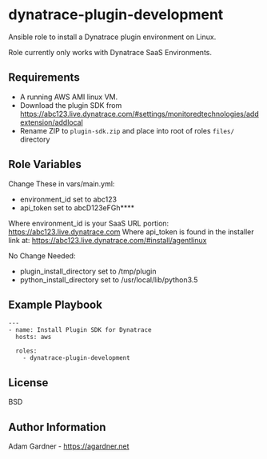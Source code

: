 dynatrace-plugin-development
=========

Ansible role to install a Dynatrace plugin environment on Linux.

Role currently only works with Dynatrace SaaS Environments.

Requirements
------------

- A running AWS AMI linux VM.
- Download the plugin SDK from https://abc123.live.dynatrace.com/#settings/monitoredtechnologies/addextension/addlocal
- Rename ZIP to `plugin-sdk.zip` and place into root of roles `files/` directory

Role Variables
--------------
Change These in vars/main.yml:
- environment_id set to abc123
- api_token set to abcD123eFGh****

Where environment_id is your SaaS URL portion: https://abc123.live.dynatrace.com
Where api_token is found in the installer link at: https://abc123.live.dynatrace.com/#install/agentlinux

No Change Needed:
- plugin_install_directory set to /tmp/plugin
- python_install_directory set to /usr/local/lib/python3.5

Example Playbook
----------------

    ---
    - name: Install Plugin SDK for Dynatrace
      hosts: aws

      roles:
        - dynatrace-plugin-development

License
-------

BSD

Author Information
------------------

Adam Gardner - https://agardner.net
